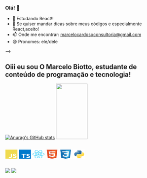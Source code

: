 ### Olá! 👋




- 🌱 Estudando React!!
- 🤔 Se quiser mandar dicas sobre meus códigos e especialmente React,aceito!
- 📫 Onde me encontrar: marcelocardosoconsultoria@gmail.com
- 😄 Pronomes: ele/dele

-->
## Oiii eu sou O Marcelo Biotto, estudante de conteúdo de programação e tecnologia!
[![Anurag's GitHub stats](https://github-readme-stats.vercel.app/api?username=marcelobiotto)](https://github.com/marcelobiotto/github-readme-stats)
 <img height="180cm" width="45%" src="https://github-readme-stats.vercel.app/api/top-langs/?username=MarceloBiotto&layout=compact&langs_count=16&theme=dark"/>



<div style="display: inline_block"><br>
  <img align="center" alt="Marcelo-Js" height="30" width="40" src="https://raw.githubusercontent.com/devicons/devicon/master/icons/javascript/javascript-plain.svg">
  <img align="center" alt="Marcelo-Ts" height="30" width="40" src="https://raw.githubusercontent.com/devicons/devicon/master/icons/typescript/typescript-plain.svg">
  <img align="center" alt="Marcelo-React" height="30" width="40" src="https://raw.githubusercontent.com/devicons/devicon/master/icons/react/react-original.svg">
  <img align="center" alt="Marcelo-HTML" height="30" width="40" src="https://raw.githubusercontent.com/devicons/devicon/master/icons/html5/html5-original.svg">
  <img align="center" alt="Marcelo-CSS" height="30" width="40" src="https://raw.githubusercontent.com/devicons/devicon/master/icons/css3/css3-original.svg">
  <img align="center" alt="Marcelo-Python" height="30" width="40" src="https://raw.githubusercontent.com/devicons/devicon/master/icons/python/python-original.svg">
</div>
  
  ##

<div> 

  <a href="https://instagram.com/marcelobiotto/" target="_blank"><img src="https://img.shields.io/badge/-Instagram-%23E4405F?style=for-the-badge&logo=instagram&logoColor=white" target="_blank"></a>
  <a href="https://www.linkedin.com/in/marcelo-cardoso-0372b385/" target="_blank"><img src="https://img.shields.io/badge/-LinkedIn-%230077B5?style=for-the-badge&logo=linkedin&logoColor=white" target="_blank"></a> 
  
</div>
